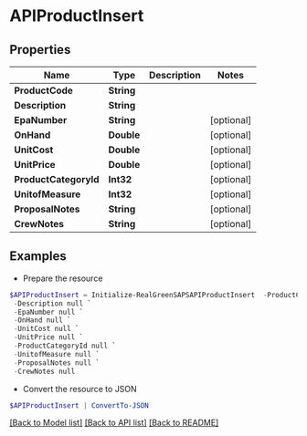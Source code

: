 # APIProductInsert
## Properties

Name | Type | Description | Notes
------------ | ------------- | ------------- | -------------
**ProductCode** | **String** |  | 
**Description** | **String** |  | 
**EpaNumber** | **String** |  | [optional] 
**OnHand** | **Double** |  | [optional] 
**UnitCost** | **Double** |  | [optional] 
**UnitPrice** | **Double** |  | [optional] 
**ProductCategoryId** | **Int32** |  | [optional] 
**UnitofMeasure** | **Int32** |  | [optional] 
**ProposalNotes** | **String** |  | [optional] 
**CrewNotes** | **String** |  | [optional] 

## Examples

- Prepare the resource
```powershell
$APIProductInsert = Initialize-RealGreenSAPSAPIProductInsert  -ProductCode null `
 -Description null `
 -EpaNumber null `
 -OnHand null `
 -UnitCost null `
 -UnitPrice null `
 -ProductCategoryId null `
 -UnitofMeasure null `
 -ProposalNotes null `
 -CrewNotes null
```

- Convert the resource to JSON
```powershell
$APIProductInsert | ConvertTo-JSON
```

[[Back to Model list]](../README.md#documentation-for-models) [[Back to API list]](../README.md#documentation-for-api-endpoints) [[Back to README]](../README.md)

